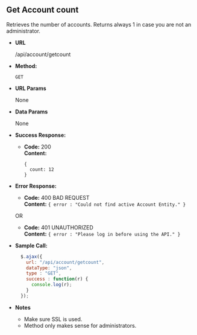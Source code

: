 **Get Account count**
----
  Retrieves the number of accounts. Returns always 1 in case you are not an administrator. 

* **URL**

  /api/account/getcount

* **Method:**

  `GET`
  
* **URL Params**

  None

* **Data Params**

  None

* **Success Response:**

  * **Code:** 200 <br />
    **Content:**
    ```
    {
      count: 12
    }
    ```

* **Error Response:**

  * **Code:** 400 BAD REQUEST <br />
    **Content:** `{ error : "Could not find active Account Entity." }`

  OR

  * **Code:** 401 UNAUTHORIZED <br />
    **Content:** `{ error : "Please log in before using the API." }`
    
* **Sample Call:**

  ```javascript
    $.ajax({
      url: "/api/account/getcount",
      dataType: "json",
      type : "GET",
      success : function(r) {
        console.log(r);
      }
    });
  ```

* **Notes**

  * Make sure SSL is used.
  * Method only makes sense for administrators.
